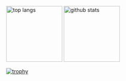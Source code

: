 <!--
**kawasawa/kawasawa** is a ✨ _special_ ✨ repository because its `README.md` (this file) appears on your GitHub profile.

Here are some ideas to get you started:

- 🔭 I’m currently working on ...
- 🌱 I’m currently learning ...
- 👯 I’m looking to collaborate on ...
- 🤔 I’m looking for help with ...
- 💬 Ask me about ...
- 📫 How to reach me: ...
- 😄 Pronouns: ...
- ⚡ Fun fact: ...
-->

<p align="left"> 
  <img alt="top langs"    height="150px" src="https://github-readme-stats.vercel.app/api/top-langs/?username=kawasawa&layout=compact&theme=onedark" />
  <img alt="github stats" height="150px" src="https://github-readme-stats.vercel.app/api?username=kawasawa&count_private=true&show_icons=true&theme=onedark" />
</p>

[![trophy](https://github-profile-trophy.vercel.app/?username=kawasawa&theme=onedark)](https://github.com/ryo-ma/github-profile-trophy)
